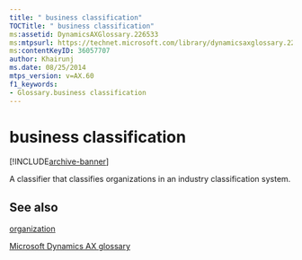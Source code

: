 ```yaml
---
title: " business classification"
TOCTitle: " business classification"
ms:assetid: DynamicsAXGlossary.226533
ms:mtpsurl: https://technet.microsoft.com/library/dynamicsaxglossary.226533(v=AX.60)
ms:contentKeyID: 36057707
author: Khairunj
ms.date: 08/25/2014
mtps_version: v=AX.60
f1_keywords:
- Glossary.business classification
---
```


# business classification


[!INCLUDE[archive-banner](includes/archive-banner.md)]

A classifier that classifies organizations in an industry classification system.

## See also

[organization](organization.md)

[Microsoft Dynamics AX glossary](glossary/microsoft-dynamics-ax-glossary.md)

  


